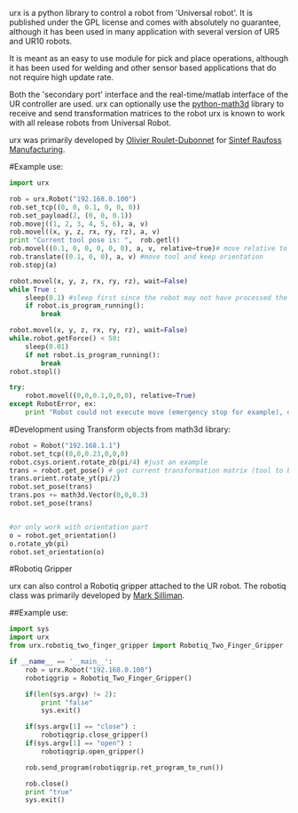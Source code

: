 
urx is a python library to control a robot from 'Universal robot'. It is published under the GPL license and comes with absolutely no guarantee, although it has been used in many application with several version of UR5 and UR10 robots.

It is meant as an easy to use module for pick and place operations, although it has been used for welding and other sensor based applications that do not require high update rate.

Both the 'secondary port' interface and the real-time/matlab interface of the UR controller are used. urx can optionally use the [python-math3d](https://launchpad.net/pymath3d) library to receive and send transformation matrices to the robot urx is known to work with all release robots from Universal Robot.

urx was primarily developed by [Olivier Roulet-Dubonnet](https://github.com/oroulet) for [Sintef Raufoss Manufacturing](http://www.sintef.no/manufacturing/).

#Example use:

```python
import urx

rob = urx.Robot("192.168.0.100")
rob.set_tcp((0, 0, 0.1, 0, 0, 0))
rob.set_payload(2, (0, 0, 0.1))
rob.movej((1, 2, 3, 4, 5, 6), a, v) 
rob.movel((x, y, z, rx, ry, rz), a, v)
print "Current tool pose is: ",  rob.getl()
rob.movel((0.1, 0, 0, 0, 0, 0), a, v, relative=true)# move relative to current pose
rob.translate((0.1, 0, 0), a, v) #move tool and keep orientation
rob.stopj(a)

robot.movel(x, y, z, rx, ry, rz), wait=False)
while True :
    sleep(0.1) #sleep first since the robot may not have processed the command yet
    if robot.is_program_running():
        break

robot.movel(x, y, z, rx, ry, rz), wait=False)
while.robot.getForce() < 50:
    sleep(0.01)
    if not robot.is_program_running():
        break
robot.stopl()

try:
    robot.movel((0,0,0.1,0,0,0), relative=True)
except RobotError, ex:
    print "Robot could not execute move (emergency stop for example), do something", ex
```

#Development using Transform objects from math3d library:

```python
robot = Robot("192.168.1.1")
robot.set_tcp((0,0,0.23,0,0,0)
robot.csys.orient.rotate_zb(pi/4) #just an example
trans = robot.get_pose() # get current transformation matrix (tool to base)
trans.orient.rotate_yt(pi/2)
robot.set_pose(trans)
trans.pos += math3d.Vector(0,0,0.3)
robot.set_pose(trans)


#or only work with orientation part
o = robot.get_orientation()
o.rotate_yb(pi)
robot.set_orientation(o)
```

#Robotiq Gripper

urx can also control a Robotiq gripper attached to the UR robot.  The robotiq class was primarily developed by [Mark Silliman](https://github.com/markwsilliman).

##Example use:

```python
import sys
import urx
from urx.robotiq_two_finger_gripper import Robotiq_Two_Finger_Gripper

if __name__ == '__main__':
	rob = urx.Robot("192.168.0.100")
	robotiqgrip = Robotiq_Two_Finger_Gripper()

	if(len(sys.argv) != 2):
		print "false"
		sys.exit()

	if(sys.argv[1] == "close") :
		robotiqgrip.close_gripper()
	if(sys.argv[1] == "open") :
		robotiqgrip.open_gripper()

	rob.send_program(robotiqgrip.ret_program_to_run())

	rob.close()
	print "true"
	sys.exit()
```
